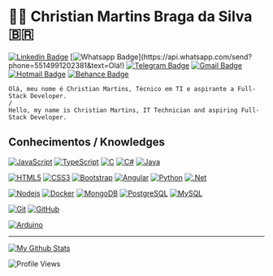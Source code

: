 # :man_technologist: Christian Martins Braga da Silva :brazil:

[![Linkedin Badge](https://img.shields.io/badge/-LinkedIn-blue?style=flat-square&logo=Linkedin&logoColor=white&link=https://www.linkedin.com/in/ceagamartins)](https://www.linkedin.com/in/ceagamartins/)
[![Whatsapp Badge](https://img.shields.io/badge/-Whatsapp-4CA143?style=flat-square&labelColor=4CA143&logo=whatsapp&logoColor=white&link=https://api.whatsapp.com/send?phone=5514991202381&text=Olá!)](https://api.whatsapp.com/send?phone=5514991202381&text=Olá!)
[![Telegram Badge](https://img.shields.io/badge/-Telegram-1ca0f1?style=flat-square&labelColor=1ca0f1&logo=telegram&logoColor=white&link=https://t.me/ceagamartins)](https://t.me/ceagamartins)
[![Gmail Badge](https://img.shields.io/badge/-Gmail-c14438?style=flat-square&logo=Gmail&logoColor=white&link=mailto:ceagamartins@gmail.com)](mailto:ceagamartins@gmail.com)
[![Hotmail Badge](https://img.shields.io/badge/-Outlook-0078D4?style=flat-square&logo=microsoft-outlook&logoColor=white&link=mailto:martins.christian@live.com)](mailto:martins.christian@live.com)
[![Behance Badge](https://img.shields.io/badge/-Behance-3f4cce?style=flat-square&logo=behance&logoColor=white&link=https://www.behance.net/ceagamartins)](https://www.behance.net/ceagamartins)

    Olá, meu nome é Christian Martins, Técnico em TI e aspirante a Full-Stack Developer.
    /
    Hello, my name is Christian Martins, IT Technician and aspiring Full-Stack Developer.

## Conhecimentos / Knowledges

[![JavaScript](https://img.shields.io/badge/-JavaScript-black?style=flat-square&logo=javascript&link=https://github.com/ceagamartins/)](https://github.com/ceagamartins/)
[![TypeScript](https://img.shields.io/badge/-TypeScript-007ACC?style=flat-square&logo=typescript&link=https://github.com/ceagamartins/)](https://github.com/ceagamartins/)
[![C](https://img.shields.io/badge/-A8B9CC?style=flat-square&logo=c&logoColor=white&link=https://github.com/ceagamartins/)](https://github.com/ceagamartins/)
[![C#](https://img.shields.io/badge/-CSharp-5b3c9e?style=flat-square&logo=c-sharp&logoColor=white&link=https://github.com/ceagamartins/)](https://github.com/ceagamartins/)
[![Java](https://img.shields.io/badge/-Java-E25822?style=flat-square&logo=Java&logoColor=white&link=https://github.com/ceagamartins/)](https://github.com/ceagamartins/)

[![HTML5](https://img.shields.io/badge/-HTML5-E34F26?style=flat-square&logo=html5&logoColor=white&link=https://github.com/ceagamartins/)](https://github.com/ceagamartins/)
[![CSS3](https://img.shields.io/badge/-CSS3-1572B6?style=flat-square&logo=css3&link=https://github.com/ceagamartins/)](https://github.com/ceagamartins/)
[![Bootstrap](https://img.shields.io/badge/-Bootstrap-563D7C?style=flat-square&logo=bootstrap&link=https://github.com/ceagamartins/)](https://github.com/ceagamartins/)
[![Angular](https://img.shields.io/badge/-Angular-DD0031?style=flat-square&logo=angular&link=https://github.com/ceagamartins/)](https://github.com/ceagamartins/)
[![Python](https://img.shields.io/badge/-Python-001ef1?style=flat-square&logo=python&logoColor=white&link=https://github.com/ceagamartins/)](https://github.com/ceagamartins/)
[![.Net](https://img.shields.io/badge/-000000?style=flat-square&logo=.net&logoColor=white&link=https://github.com/ceagamartins/)](https://github.com/ceagamartins/)

[![Nodejs](https://img.shields.io/badge/-Nodejs-black?style=flat-square&logo=Node.js&link=https://github.com/ceagamartins/)](https://github.com/ceagamartins/)
[![Docker](https://img.shields.io/badge/-Docker-black?style=flat-square&logo=docker&link=https://github.com/ceagamartins/)](https://github.com/ceagamartins/)
[![MongoDB](https://img.shields.io/badge/-MongoDB-black?style=flat-square&logo=mongodb&link=https://github.com/ceagamartins/)](https://github.com/ceagamartins/)
[![PostgreSQL](https://img.shields.io/badge/-PostgreSQL-336791?style=flat-square&logo=postgresql&link=https://github.com/ceagamartins/)](https://github.com/ceagamartins/)
[![MySQL](https://img.shields.io/badge/-MySQL-black?style=flat-square&logo=mysql&link=https://github.com/ceagamartins/)](https://github.com/ceagamartins/)

[![Git](https://img.shields.io/badge/-Git-black?style=flat-square&logo=git&link=https://github.com/ceagamartins/)](https://github.com/ceagamartins/)
[![GitHub](https://img.shields.io/badge/-GitHub-181717?style=flat-square&logo=github&link=https://github.com/ceagamartins/)](https://github.com/ceagamartins/)

[![Arduino](https://img.shields.io/badge/-Arduino-black?style=flat-square&logo=Arduino&link=https://github.com/ceagamartins/)](https://github.com/ceagamartins/)

---
[![My Github Stats](https://github-readme-stats.vercel.app/api?username=ceagamartins&show_icons=true&title_color=fff&icon_color=79ff97&text_color=9f9f9f&bg_color=151515)](https://github.com/ceagamartins)

![Profile Views](https://komarev.com/ghpvc/?username=ceagamartins&color=blue)
